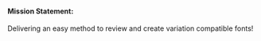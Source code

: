 ####  Mission Statement:
    
Delivering an easy method to review and create variation compatible fonts!